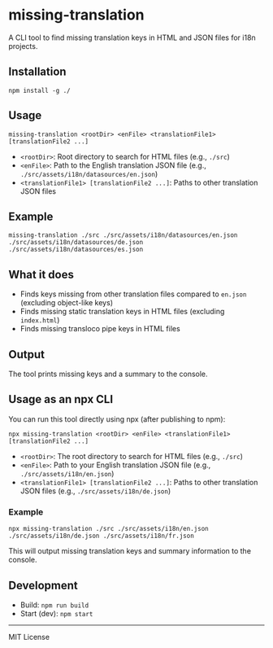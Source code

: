 # missing-translation

A CLI tool to find missing translation keys in HTML and JSON files for i18n projects.

## Installation

```
npm install -g ./
```

## Usage

```
missing-translation <rootDir> <enFile> <translationFile1> [translationFile2 ...]
```

- `<rootDir>`: Root directory to search for HTML files (e.g., `./src`)
- `<enFile>`: Path to the English translation JSON file (e.g., `./src/assets/i18n/datasources/en.json`)
- `<translationFile1> [translationFile2 ...]`: Paths to other translation JSON files

## Example

```
missing-translation ./src ./src/assets/i18n/datasources/en.json ./src/assets/i18n/datasources/de.json ./src/assets/i18n/datasources/es.json
```

## What it does

- Finds keys missing from other translation files compared to `en.json` (excluding object-like keys)
- Finds missing static translation keys in HTML files (excluding `index.html`)
- Finds missing transloco pipe keys in HTML files

## Output

The tool prints missing keys and a summary to the console.

## Usage as an npx CLI

You can run this tool directly using npx (after publishing to npm):

```
npx missing-translation <rootDir> <enFile> <translationFile1> [translationFile2 ...]
```

- `<rootDir>`: The root directory to search for HTML files (e.g., `./src`)
- `<enFile>`: Path to your English translation JSON file (e.g., `./src/assets/i18n/en.json`)
- `<translationFile1> [translationFile2 ...]`: Paths to other translation JSON files (e.g., `./src/assets/i18n/de.json`)

### Example

```
npx missing-translation ./src ./src/assets/i18n/en.json ./src/assets/i18n/de.json ./src/assets/i18n/fr.json
```

This will output missing translation keys and summary information to the console.

## Development

- Build: `npm run build`
- Start (dev): `npm start`

---

MIT License 